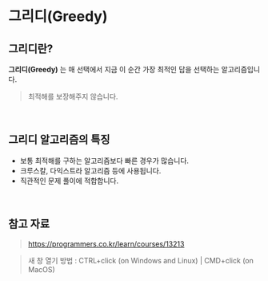 # 그리디(Greedy)

## 그리디란?

**그리디(Greedy)** 는 매 선택에서 지금 이 순간 가장 최적인 답을 선택하는 알고리즘입니다.

> 최적해를 보장해주지 않습니다.

<br />

## 그리디 알고리즘의 특징

- 보통 최적해를 구하는 알고리즘보다 빠른 경우가 많습니다.
- 크루스칼, 다익스트라 알고리즘 등에 사용됩니다.
- 직관적인 문제 풀이에 적합합니다.

<br />

## 참고 자료

> https://programmers.co.kr/learn/courses/13213

> 새 창 열기 방법 : CTRL+click (on Windows and Linux) | CMD+click (on MacOS)
